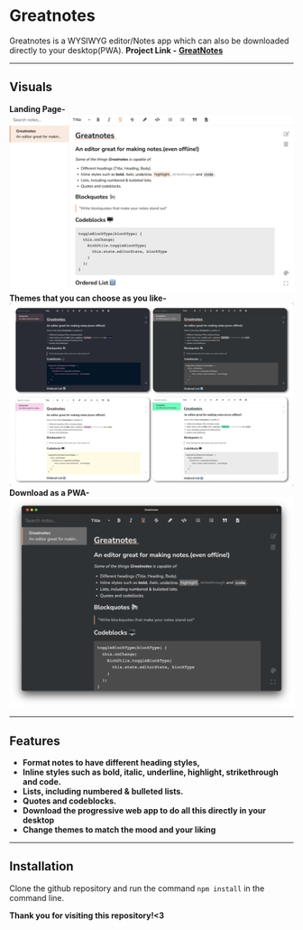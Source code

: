 # Greatnotes
Greatnotes is a WYSIWYG editor/Notes app which can also be downloaded directly to your desktop(PWA).
**Project Link -** **[GreatNotes](greatnotes.netlify.app)**
***
## Visuals
**Landing Page-**
![Greatnotes](https://github.com/Arijit1809/Greatnotes/blob/main/images/greatnotes.png?raw=true)
**Themes that you can choose as you like-**
![Themes](https://github.com/Arijit1809/Greatnotes/blob/main/images/themes.jpg?raw=true)
**Download as a PWA-**
![PWA](https://github.com/Arijit1809/Greatnotes/blob/main/images/pwa.png?raw=true)
***
## Features
* **Format notes to have different heading styles,**
* **Inline styles such as bold, italic, underline, highlight, strikethrough and code.**
* **Lists, including numbered & bulleted lists.**
* **Quotes and codeblocks.**
* **Download the progressive web app to do all this directly in your desktop**
* **Change themes to match the mood and your liking**
***
## Installation
Clone the github repository and run the command `npm install` in the command line.

**Thank you for visiting this repository!<3**

​